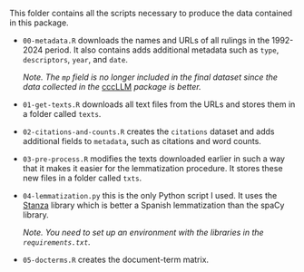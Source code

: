 This folder contains all the scripts necessary to produce the data contained in this package.

-   `00-metadata.R` downloads the names and URLs of all rulings in the 1992-2024 period. It also contains adds additional metadata such as `type`, `descriptors`, `year`, and `date`.

    *Note. The `mp`* *field is no longer included in the final dataset since the data collected in the* [cccLLM](https://github.com/acastroaraujo/cccllm) *package is better.*

-   `01-get-texts.R` downloads all text files from the URLs and stores them in a folder called `texts`.

-   `02-citations-and-counts.R` creates the `citations` dataset and adds additional fields to `metadata`, such as citations and word counts.

-   `03-pre-process.R` modifies the texts downloaded earlier in such a way that it makes it easier for the lemmatization procedure. It stores these new files in a folder called `txts`.

-   `04-lemmatization.py` this is the only Python script I used. It uses the [Stanza](https://stanfordnlp.github.io/stanza/) library which is better a Spanish lemmatization than the spaCy library.

    *Note. You need to set up an environment with the libraries in the `requirements.txt`*.

-   `05-docterms.R` creates the document-term matrix.
